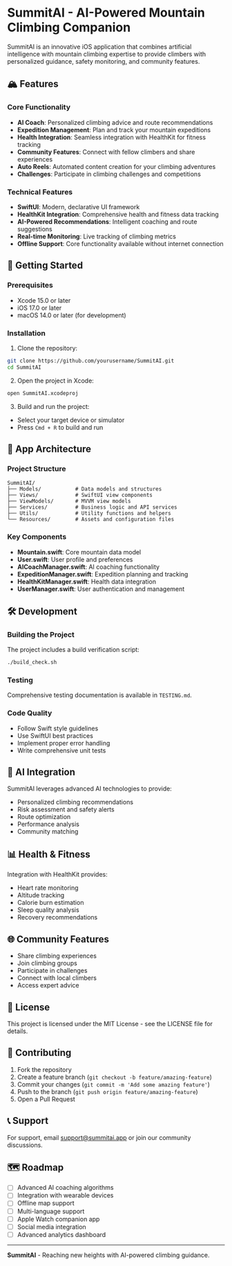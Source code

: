 # SummitAI - AI-Powered Mountain Climbing Companion

SummitAI is an innovative iOS application that combines artificial intelligence with mountain climbing expertise to provide climbers with personalized guidance, safety monitoring, and community features.

## 🏔️ Features

### Core Functionality
- **AI Coach**: Personalized climbing advice and route recommendations
- **Expedition Management**: Plan and track your mountain expeditions
- **Health Integration**: Seamless integration with HealthKit for fitness tracking
- **Community Features**: Connect with fellow climbers and share experiences
- **Auto Reels**: Automated content creation for your climbing adventures
- **Challenges**: Participate in climbing challenges and competitions

### Technical Features
- **SwiftUI**: Modern, declarative UI framework
- **HealthKit Integration**: Comprehensive health and fitness data tracking
- **AI-Powered Recommendations**: Intelligent coaching and route suggestions
- **Real-time Monitoring**: Live tracking of climbing metrics
- **Offline Support**: Core functionality available without internet connection

## 🚀 Getting Started

### Prerequisites
- Xcode 15.0 or later
- iOS 17.0 or later
- macOS 14.0 or later (for development)

### Installation

1. Clone the repository:
```bash
git clone https://github.com/yourusername/SummitAI.git
cd SummitAI
```

2. Open the project in Xcode:
```bash
open SummitAI.xcodeproj
```

3. Build and run the project:
- Select your target device or simulator
- Press `Cmd + R` to build and run

## 📱 App Architecture

### Project Structure
```
SummitAI/
├── Models/           # Data models and structures
├── Views/            # SwiftUI view components
├── ViewModels/       # MVVM view models
├── Services/         # Business logic and API services
├── Utils/            # Utility functions and helpers
└── Resources/        # Assets and configuration files
```

### Key Components
- **Mountain.swift**: Core mountain data model
- **User.swift**: User profile and preferences
- **AICoachManager.swift**: AI coaching functionality
- **ExpeditionManager.swift**: Expedition planning and tracking
- **HealthKitManager.swift**: Health data integration
- **UserManager.swift**: User authentication and management

## 🛠️ Development

### Building the Project
The project includes a build verification script:
```bash
./build_check.sh
```

### Testing
Comprehensive testing documentation is available in `TESTING.md`.

### Code Quality
- Follow Swift style guidelines
- Use SwiftUI best practices
- Implement proper error handling
- Write comprehensive unit tests

## 🤖 AI Integration

SummitAI leverages advanced AI technologies to provide:
- Personalized climbing recommendations
- Risk assessment and safety alerts
- Route optimization
- Performance analysis
- Community matching

## 📊 Health & Fitness

Integration with HealthKit provides:
- Heart rate monitoring
- Altitude tracking
- Calorie burn estimation
- Sleep quality analysis
- Recovery recommendations

## 🌐 Community Features

- Share climbing experiences
- Join climbing groups
- Participate in challenges
- Connect with local climbers
- Access expert advice

## 📄 License

This project is licensed under the MIT License - see the LICENSE file for details.

## 🤝 Contributing

1. Fork the repository
2. Create a feature branch (`git checkout -b feature/amazing-feature`)
3. Commit your changes (`git commit -m 'Add some amazing feature'`)
4. Push to the branch (`git push origin feature/amazing-feature`)
5. Open a Pull Request

## 📞 Support

For support, email support@summitai.app or join our community discussions.

## 🗺️ Roadmap

- [ ] Advanced AI coaching algorithms
- [ ] Integration with wearable devices
- [ ] Offline map support
- [ ] Multi-language support
- [ ] Apple Watch companion app
- [ ] Social media integration
- [ ] Advanced analytics dashboard

---

**SummitAI** - Reaching new heights with AI-powered climbing guidance.

